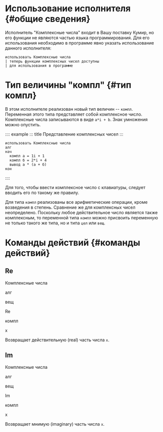 # Использование исполнителя {#общие сведения}

Исполнитель \"Комплексные числа\" входит в Вашу поставку Кумир, но его
функции не являются частью языка программирования. Для его использования
необходимо в программе явно указать использование данного исполнителя:

    использовать Комплексные числа
    | теперь функции комплексных чисел доступны
    | для использования в программе

            

# Тип величины \"компл\" {#тип компл}

В этом исполнителе реализован новый тип величин \-- `компл`. Переменная
этого типа представляет собой комплексное число. Комплексные числа
записываются в виде `a*i + b`. Знак умножения можно опустить.

:::: example
::: title
Представление комплексных чисел
:::

    использовать Комплексные числа
    алг
    нач
      компл а = 1i + 1
      компл б = 2*i + 4
      вывод а * (а + б)
    кон

            
::::

Для того, чтобы ввести комплексное число с клавиатуры, следует вводить
его по такому же правилу.

Для типа `компл` реализованы все арифметические операции, кроме
возведения в степень. Сравнение же для комплексных чисел неопределено.
Поскольку любое действительное число является также комплексным, то
переменной типа `компл` можно присвоить переменную не только такого же
типа, но и типа `цел` или `вещ`.

# Команды действий {#команды действий}

## Re

Комплексные числа

алг

вещ

Re

компл

x

Возвращает действительную (real) часть числа `х`.

## Im

Комплексные числа

алг

вещ

Im

компл

x

Возвращает мнимую (imaginary) часть числа `х`.
